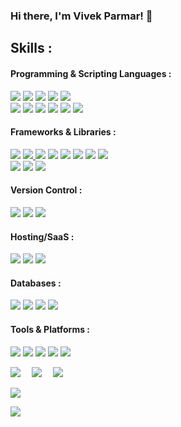 ### Hi there, I'm Vivek Parmar! 👋

## Skills : 
#### Programming & Scripting Languages :
   <a href="https://github.com/vvekparmar"><img src="https://img.shields.io/badge/Python-FFD43B?style=for-the-badge&logo=python&logoColor=darkgreen"></a>                <!-- Python -->
   <a href="https://github.com/vvekparmar"><img src="https://img.shields.io/badge/Java-ED8B00?style=for-the-badge&logo=java&logoColor=white"></a> <!-- Java -->
   <a href="https://github.com/vvekparmar"><img src="https://img.shields.io/badge/Dart-0175C2?style=for-the-badge&logo=dart&logoColor=white"></a> <!-- Dart -->
   <a href="https://github.com/vvekparmar"><img src="https://img.shields.io/badge/C%2B%2B-00599C?style=for-the-badge&logo=c%2B%2B&logoColor=white"></a> <!-- C++ -->
   <a href="https://github.com/vvekparmar"><img src="https://img.shields.io/badge/C-00599C?style=for-the-badge&logo=c&logoColor=white"></a> <!-- C --> <br>
   <a href="https://github.com/vvekparmar"><img src="https://img.shields.io/badge/node.js-6DA55F?style=for-the-badge&logo=node.js&logoColor=white"></a>                <!-- Nodejs -->
   <a href="https://github.com/vvekparmar"><img src="https://img.shields.io/badge/JavaScript-323330?style=for-the-badge&logo=javascript&logoColor=F7DF1E"></a>          <!-- JavaScript -->
   <a href="https://github.com/vvekparmar"><img src="https://img.shields.io/badge/PHP-777BB4?style=for-the-badge&logo=php&logoColor=white"></a> <!-- PHP -->
   <a href="https://github.com/vvekparmar"><img src="https://img.shields.io/badge/CSS3-1572B6?style=for-the-badge&logo=css3&logoColor=white"></a> <!-- CSS -->
   <a href="https://github.com/vvekparmar"><img src="https://img.shields.io/badge/HTML5-E34F26?style=for-the-badge&logo=html5&logoColor=white"></a> <!-- HTML -->
   <a href="https://github.com/vvekparmar"><img src="https://img.shields.io/badge/shell_script-%23121011.svg?style=for-the-badge&logo=gnu-bash&logoColor=white"></a>    <!-- Shell Scripting -->
   
#### Frameworks & Libraries :
   <a href="https://github.com/vvekparmar"><img src="https://img.shields.io/badge/Keras-%23D00000.svg?style=for-the-badge&logo=Keras&logoColor=white"></a>            <!-- Keras -->
  <a href="https://github.com/vvekparmar"><img src="https://img.shields.io/badge/TensorFlow-%23FF6F00.svg?style=for-the-badge&logo=TensorFlow&logoColor=white">     </a>    <!-- Tensorflow --> 
   <a href="https://github.com/vvekparmar"><img src="https://img.shields.io/badge/scikit--learn-%23F7931E.svg?style=for-the-badge&logo=scikit-           learn&logoColor=white"></a>    <!-- Scikit-Learn --> 
   <a href="https://github.com/vvekparmar"><img src="https://img.shields.io/badge/opencv-%23white.svg?style=for-the-badge&logo=opencv&logoColor=white"></a>          <!-- Open CV --> 
   <a href="https://github.com/vvekparmar"><img src="https://img.shields.io/badge/pandas-%23150458.svg?style=for-the-badge&logo=pandas&logoColor=white"></a>          <!-- Pandas -->
   <a href="https://github.com/vvekparmar"><img src="https://img.shields.io/badge/Streamlit-FF4B4B?style=for-the-badge&logo=Streamlit&logoColor=white"></a>          <!-- Streamlit -->
   <a href="https://github.com/vvekparmar"><img src="https://img.shields.io/badge/Plotly-%233F4F75.svg?style=for-the-badge&logo=plotly&logoColor=white"></a>    <!-- Plotly -->
   <a href="https://github.com/vvekparmar"><img src="https://img.shields.io/badge/numpy-%23013243.svg?style=for-the-badge&logo=numpy&logoColor=white"></a>            <!-- Numpy --> <br>
   <a href="https://github.com/vvekparmar"><img src="https://img.shields.io/badge/flask-%23000.svg?style=for-the-badge&logo=flask&logoColor=white"></a>              <!-- Flask --> 
   <a href="https://github.com/vvekparmar"><img src="https://img.shields.io/badge/django-%23092E20.svg?style=for-the-badge&logo=django&logoColor=white"></a>          <!-- Django --> 
   <a href="https://github.com/vvekparmar"><img src="https://img.shields.io/badge/Flutter-%2302569B.svg?style=for-the-badge&logo=Flutter&logoColor=white"></a>        <!-- Flutter --> 
   
#### Version Control :
   <a href="https://github.com/vvekparmar"><img src="https://img.shields.io/badge/git-%23F05033.svg?style=for-the-badge&logo=git&logoColor=white"></a>            <!-- Git -->
  <a href="https://github.com/vvekparmar"><img src="https://img.shields.io/badge/github-%23121011.svg?style=for-the-badge&logo=github&logoColor=white"></a>        <!-- Github --> 
   <a href="https://github.com/vvekparmar"><img src="https://img.shields.io/badge/gitlab-%23181717.svg?style=for-the-badge&logo=gitlab&logoColor=white"></a>    <!-- Gitlab --> 

#### Hosting/SaaS : 
   <a href="https://github.com/vvekparmar"><img src="https://img.shields.io/badge/GoogleCloud-%234285F4.svg?style=for-the-badge&logo=google-cloud&logoColor=white"></a> <!-- Google Cloud -->
  <a href="https://github.com/vvekparmar"><img src="https://img.shields.io/badge/heroku-%23430098.svg?style=for-the-badge&logo=heroku&logoColor=white"></a>        <!-- Heroku --> 
   <a href="https://github.com/vvekparmar"><img src="https://img.shields.io/badge/firebase-%23039BE5.svg?style=for-the-badge&logo=firebase"></a><!-- Firebase --> 

 #### Databases :
  <a href="https://github.com/vvekparmar"><img src="https://img.shields.io/badge/MongoDB-%234ea94b.svg?style=for-the-badge&logo=mongodb&logoColor=white"></a>      <!-- MongoDB --> 
   <a href="https://github.com/vvekparmar"><img src="https://img.shields.io/badge/postgres-%23316192.svg?style=for-the-badge&logo=postgresql&logoColor=white"></a>  <!-- PosgreSQL --> 
  <a href="https://github.com/vvekparmar"><img src="https://img.shields.io/badge/sqlite-%2307405e.svg?style=for-the-badge&logo=sqlite&logoColor=white"></a>        <!-- Sqlite --> 
   <a href="https://github.com/vvekparmar"><img src="https://img.shields.io/badge/mysql-%2300f.svg?style=for-the-badge&logo=mysql&logoColor=white"></a>            <!-- MySQL --> 
   
  #### Tools & Platforms :
   <a href="https://github.com/vvekparmar"><img src="https://img.shields.io/badge/Anaconda-%2344A833.svg?style=for-the-badge&logo=anaconda&logoColor=white"></a>   <!-- Anaconda --> 
   <a href="https://github.com/vvekparmar"><img src="https://img.shields.io/badge/Postman-FF6C37?style=for-the-badge&logo=postman&logoColor=white"></a>           <!-- Postman -->
   <a href="https://github.com/vvekparmar"><img src="https://img.shields.io/badge/Android%20Studio-3DDC84.svg?style=for-the-badge&logo=android-studio&logoColor=white"></a> <!-- Android Studio --> 
   <a href="https://github.com/vvekparmar"><img src="https://img.shields.io/badge/pycharm-143?style=for-the-badge&logo=pycharm&logoColor=black&color=black&labelColor=green"></a> <!-- PyCharm --> 
  <a href="https://github.com/vvekparmar"><img src="https://img.shields.io/badge/Visual%20Studio%20Code-0078d7.svg?style=for-the-badge&logo=visual-studio-code&logoColor=white"></a> <!-- Visual Studio Code --> 
   
<a href="https://twitter.com/vvekParmar"><img src="https://img.shields.io/badge/Twitter-1DA1F2?style=for-the-badge&logo=twitter&logoColor=white"></a>&emsp;
<a href="https://www.linkedin.com/in/vivekparmar18/"><img src="https://img.shields.io/badge/LinkedIn-0077B5?style=for-the-badge&logo=linkedin&logoColor=white"></a>&emsp;
<a href="mailto:parmarvivek114@gmail.com"><img src="https://img.shields.io/badge/Gmail-D14836?style=for-the-badge&logo=gmail&logoColor=white"></a>

<a href="https://github.com/vvekparmar">![](https://komarev.com/ghpvc/?username=vvekparmar&color=blue)</a>

<a href="https://github.com/vvekparmar">
   <img src="https://github-readme-stats.vercel.app/api?username=vvekparmar&show_icons=true&title_color=336EFF&icon_color=336EFF&text_color=000000&bg_color=FFFFFF">
</a>

